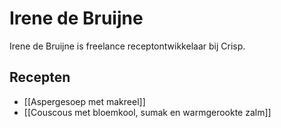 # Irene de Bruijne
Irene de Bruijne is freelance receptontwikkelaar bij Crisp.

## Recepten
- [[Aspergesoep met makreel]]
- [[Couscous met bloemkool, sumak en warmgerookte zalm]]